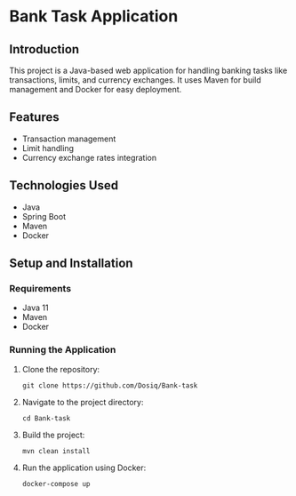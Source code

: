 # Bank Task Application

## Introduction
This project is a Java-based web application for handling banking tasks like transactions, limits, and currency exchanges. It uses Maven for build management and Docker for easy deployment.

## Features
- Transaction management
- Limit handling
- Currency exchange rates integration

## Technologies Used
- Java
- Spring Boot
- Maven
- Docker

## Setup and Installation
### Requirements
- Java 11
- Maven
- Docker

### Running the Application
1. Clone the repository:
    ```
   git clone https://github.com/Dosiq/Bank-task
   ```
2. Navigate to the project directory:
    ```
    cd Bank-task
    ```
3. Build the project:
    ```
    mvn clean install
    ```
4. Run the application using Docker:
    ```
    docker-compose up
    ```

